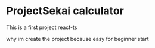 # ProjectSekai calculator

This is a first project react-ts

why im create the project because easy for beginner start

